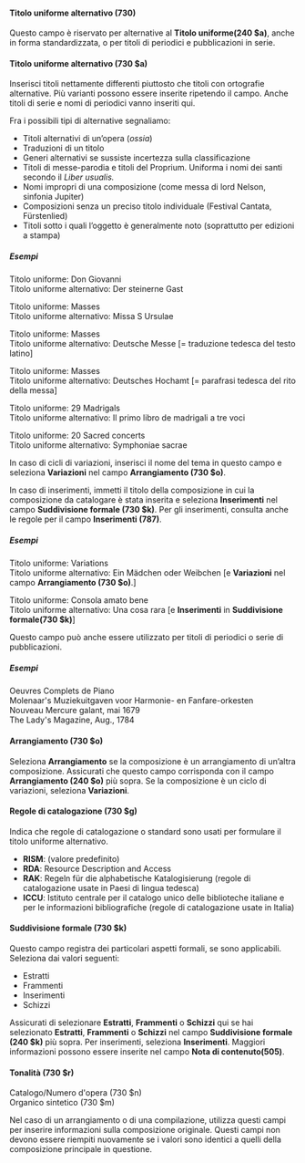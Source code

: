 #### Titolo uniforme alternativo (730)  

Questo campo è riservato per alternative al **Titolo uniforme(240 $a)**, anche in forma standardizzata, o per titoli di periodici e pubblicazioni in serie.  

#### Titolo uniforme alternativo (730 $a)
Inserisci titoli nettamente differenti piuttosto che titoli con ortografie alternative. Più varianti possono essere inserite ripetendo il campo. Anche titoli di serie e nomi di periodici vanno inseriti qui.

Fra i possibili tipi di alternative segnaliamo:

- Titoli alternativi di un’opera (_ossia_)
- Traduzioni di un titolo
- Generi alternativi se sussiste incertezza sulla classificazione
- Titoli di messe-parodia e titoli del Proprium. Uniforma i nomi dei santi secondo il _Liber usualis._
- Nomi impropri di una composizione (come messa di lord Nelson, sinfonia Jupiter)
- Composizioni senza un preciso titolo individuale (Festival Cantata, Fürstenlied)
- Titoli sotto i quali l’oggetto è generalmente noto (soprattutto per edizioni a stampa)  

##### Esempi

Titolo uniforme: Don Giovanni  
Titolo uniforme alternativo: Der steinerne Gast

Titolo uniforme: Masses  
Titolo uniforme alternativo: Missa S Ursulae

Titolo uniforme: Masses  
Titolo uniforme alternativo: Deutsche Messe [= traduzione tedesca del testo latino]

Titolo uniforme: Masses  
Titolo uniforme alternativo: Deutsches Hochamt [= parafrasi tedesca del rito della messa]

Titolo uniforme: 29 Madrigals  
Titolo uniforme alternativo: Il primo libro de madrigali a tre voci

Titolo uniforme: 20 Sacred concerts  
Titolo uniforme alternativo: Symphoniae sacrae

In caso di cicli di variazioni, inserisci il nome del tema in questo campo e seleziona  **Variazioni** nel campo **Arrangiamento (730 $o)**.

In caso di inserimenti, immetti il titolo della composizione in cui la composizione da catalogare è stata inserita e seleziona **Inserimenti** nel campo **Suddivisione formale (730 $k)**. Per gli inserimenti, consulta anche le regole per il campo **Inserimenti (787)**.

##### Esempi

Titolo uniforme: Variations  
Titolo uniforme alternativo: Ein Mädchen oder Weibchen [e **Variazioni** nel campo **Arrangiamento (730 $o)**.]

Titolo uniforme: Consola amato bene  
Titolo uniforme alternativo: Una cosa rara [e **Inserimenti** in **Suddivisione formale(730 $k)**]

Questo campo può anche essere utilizzato per titoli di periodici o serie di pubblicazioni.  

##### Esempi  
Oeuvres Complets de Piano  
Molenaar's Muziekuitgaven voor Harmonie- en Fanfare-orkesten  
Nouveau Mercure galant, mai 1679  
The Lady's Magazine, Aug., 1784
#### Arrangiamento (730 $o)

Seleziona **Arrangiamento** se la composizione è un arrangiamento di un’altra composizione. Assicurati che questo campo corrisponda con il campo **Arrangiamento (240 $o)** più sopra. Se la composizione è un ciclo di variazioni, seleziona **Variazioni**.

#### Regole di catalogazione (730 $g)  

Indica che regole di catalogazione o standard sono usati per formulare il titolo uniforme alternativo.

- **RISM**: (valore predefinito)
- **RDA**: Resource Description and Access
- **RAK**: Regeln für die alphabetische Katalogisierung (regole di catalogazione usate in Paesi di lingua tedesca)
- **ICCU**: Istituto centrale per il catalogo unico delle biblioteche italiane e per le informazioni bibliografiche (regole di catalogazione usate in Italia)

#### Suddivisione formale (730 $k)

Questo campo registra dei particolari aspetti formali, se sono applicabili. Seleziona dai valori seguenti:

- Estratti  
- Frammenti
- Inserimenti
- Schizzi

Assicurati di selezionare  **Estratti**,  **Frammenti** o  **Schizzi** qui se hai selezionato  **Estratti**, **Frammenti** o **Schizzi** nel campo **Suddivisione formale (240 $k)** più sopra. Per inserimenti, seleziona **Inserimenti**. Maggiori informazioni possono essere inserite nel campo **Nota di contenuto(505)**.



#### Tonalità (730 $r)   
Catalogo/Numero d'opera (730 $n)   
Organico sintetico (730 $m)

Nel caso di un arrangiamento o di una compilazione, utilizza questi campi per inserire informazioni sulla composizione originale. Questi campi non devono essere riempiti nuovamente se i valori sono identici a quelli della composizione principale in questione.
